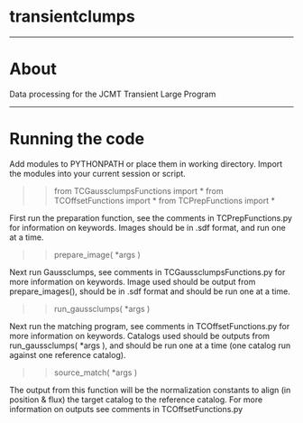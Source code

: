 # transientclumps

----------------

# About #

Data processing for the JCMT Transient Large Program

-----------------

# Running the code #

Add modules to PYTHONPATH or place them in working directory.
Import the modules into your current session or script.

>> from TCGaussclumpsFunctions import *
>> from TCOffsetFunctions import *
>> from TCPrepFunctions import *

First run the preparation function, see the comments in
TCPrepFunctions.py for information on keywords. Images
should be in .sdf format, and run one at a time.

>> prepare_image( *args )

Next run Gaussclumps, see comments in TCGaussclumpsFunctions.py
for more information on keywords. Image used should be output from
prepare_images(), should be in .sdf format and should be run one
at a time.

>> run_gaussclumps( *args )

Next run the matching program, see comments in TCOffsetFunctions.py
for more information on keywords. Catalogs used should be outputs
from run_gaussclumps( *args ), and should be run one at a time
(one catalog run against one reference catalog).

>> source_match( *args )

The output from this function will be the normalization constants 
to align (in position & flux) the target catalog to the reference
catalog. For more information on outputs see comments in 
TCOffsetFunctions.py
